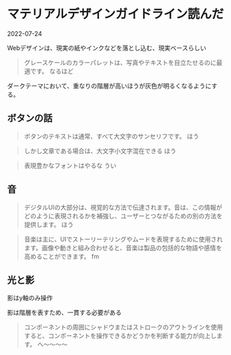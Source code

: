 # マテリアルデザインガイドライン読んだ
2022-07-24

Webデザインは、現実の紙やインクなどを落とし込む、現実ベースらしい

> グレースケールのカラーパレットは、写真やテキストを目立たせるのに最適です。
なるほど

ダークテーマにおいて、重なりの階層が高いほうが灰色が明るくなるようにする。

## ボタンの話
> ボタンのテキストは通常​​、すべて大文字のサンセリフです。
ほう

> しかし文章である場合は、大文字小文字混在できる
ほう

> 表現豊かなフォントはやるな
うい

## 音
> デジタルUIの大部分は、視覚的な方法で伝達されます。音は、この情報がどのように表現されるかを補強し、ユーザーとつながるための別の方法を提供します。
ほう

> 音楽は主に、UIでストーリーテリングやムードを表現するために使用されます。画像や動きと組み合わせると、音楽は製品の包括的な物語や感情を高めることができます。
fm

## 光と影
影はy軸のみ操作

影は階層を表すため、一貫する必要がある

> コンポーネントの周囲にシャドウまたはストロークのアウトラインを使用すると、コンポーネントを操作できるかどうかを判断する能力が向上します。
へ〜〜〜〜